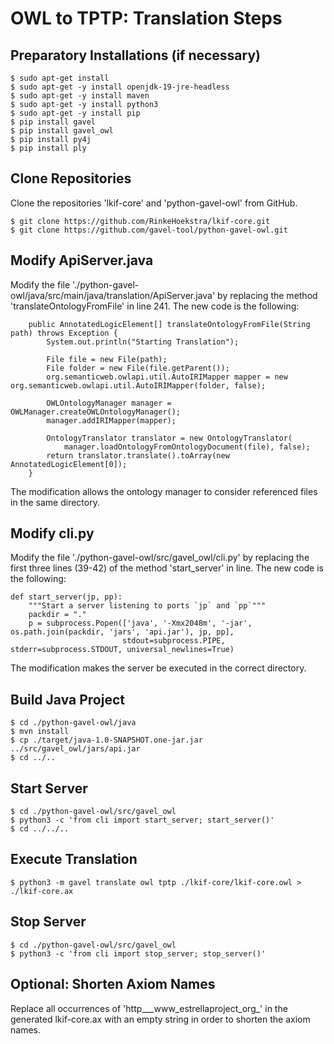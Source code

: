 # OWL to TPTP: Translation Steps

## Preparatory Installations (if necessary)
```
$ sudo apt-get install 
$ sudo apt-get -y install openjdk-19-jre-headless
$ sudo apt-get -y install maven
$ sudo apt-get -y install python3
$ sudo apt-get -y install pip
$ pip install gavel
$ pip install gavel_owl
$ pip install py4j
$ pip install ply
```

## Clone Repositories
Clone the repositories 'lkif-core' and 'python-gavel-owl' from GitHub.

```
$ git clone https://github.com/RinkeHoekstra/lkif-core.git
$ git clone https://github.com/gavel-tool/python-gavel-owl.git
```


## Modify ApiServer.java
Modify the file './python-gavel-owl/java/src/main/java/translation/ApiServer.java' by replacing the method 'translateOntologyFromFile' in line 241. The new code is the following:

```
    public AnnotatedLogicElement[] translateOntologyFromFile(String path) throws Exception {
        System.out.println("Starting Translation");
        
        File file = new File(path);
        File folder = new File(file.getParent());
        org.semanticweb.owlapi.util.AutoIRIMapper mapper = new org.semanticweb.owlapi.util.AutoIRIMapper(folder, false);
        
        OWLOntologyManager manager = OWLManager.createOWLOntologyManager();
        manager.addIRIMapper(mapper);
        
        OntologyTranslator translator = new OntologyTranslator(
            manager.loadOntologyFromOntologyDocument(file), false);
        return translator.translate().toArray(new AnnotatedLogicElement[0]);
    }
```

The modification allows the ontology manager to consider referenced files in the same directory.


## Modify cli.py

Modify the file './python-gavel-owl/src/gavel_owl/cli.py' by replacing the first three lines (39-42) of the method 'start_server' in line. The new code is the following:

```
def start_server(jp, pp):
    """Start a server listening to ports `jp` and `pp`"""
    packdir = "."
    p = subprocess.Popen(['java', '-Xmx2048m', '-jar', os.path.join(packdir, 'jars', 'api.jar'), jp, pp],
                         stdout=subprocess.PIPE, stderr=subprocess.STDOUT, universal_newlines=True)
```

The modification makes the server be executed in the correct directory.


## Build Java Project

```
$ cd ./python-gavel-owl/java
$ mvn install
$ cp ./target/java-1.0-SNAPSHOT.one-jar.jar ../src/gavel_owl/jars/api.jar
$ cd ../..
```


## Start Server

```
$ cd ./python-gavel-owl/src/gavel_owl
$ python3 -c 'from cli import start_server; start_server()'
$ cd ../../..
```


## Execute Translation

```
$ python3 -m gavel translate owl tptp ./lkif-core/lkif-core.owl > ./lkif-core.ax
```


## Stop Server

```
$ cd ./python-gavel-owl/src/gavel_owl
$ python3 -c 'from cli import stop_server; stop_server()'
```


## Optional: Shorten Axiom Names

Replace all occurrences of 'http___www_estrellaproject_org_' in the generated lkif-core.ax with an empty string in order to shorten the axiom names.

